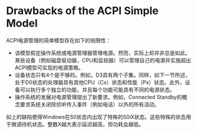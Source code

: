# Drawbacks of the ACPI Simple Model
ACPI电源管理的简单模型存在如下的局限性：

* 该模型假定操作系统或电源管理器管理电源。然而，实际上却并非总是如此。某些设备（例如磁盘驱动器，CPU和监视器）可以管理自己的电源并实施超出ACPI模型可实现的电源策略。
* 设备状态只有4个是不够的。例如，D3具有两个子集。同样，如下一节所述，处于D0状态的处理器具有其他CPU（Cx）状态和性能（Px）状态。此外，设备可以执行多个独立的功能，并且每个功能可能具有不同的电源状态。
* 操作系统的发展对电源管理提出了新要求。例如，Connected Standby的概念要求系统关闭除侦听传入事件（例如电话）以外的所有活动。

如上的缺陷使得Windows在S0状态内出现了特殊的S0iX状态。这些特殊的状态用于微调待机状态。整数X越大表示延迟越高，但功耗会越低。
